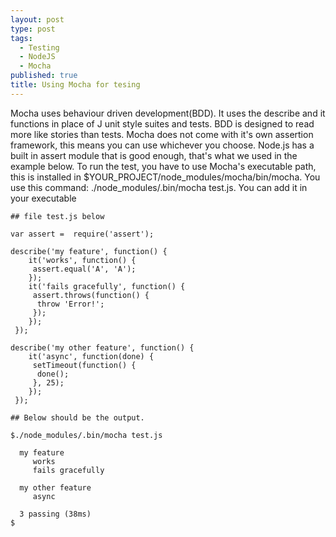 ```yaml
---
layout: post
type: post
tags: 
  - Testing
  - NodeJS
  - Mocha
published: true
title: Using Mocha for tesing
---
```

 Mocha uses behaviour driven development(BDD). It uses the describe and it functions in place of J unit style suites and tests. BDD is designed to read more like stories than tests. Mocha does not come with it's own assertion framework, this means you can use whichever you choose. Node.js  has a built in assert module that is good enough, that's what we used in the example below. 
 To run the test, you have to use Mocha's executable path, this is installed in     $YOUR_PROJECT/node_modules/mocha/bin/mocha. You use this command:    ./node_modules/.bin/mocha test.js. You can add it in your executable


    ## file test.js below

    var assert =  require('assert');

    describe('my feature', function() {
        it('works', function() {
         assert.equal('A', 'A');
        });
        it('fails gracefully', function() {
         assert.throws(function() {
          throw 'Error!';
         });
        });
     });

    describe('my other feature', function() {
        it('async', function(done) {
         setTimeout(function() {
          done();
         }, 25);
        });
     });

    ## Below should be the output.

    $./node_modules/.bin/mocha test.js

      my feature
         works
         fails gracefully
  
      my other feature
         async

      3 passing (38ms)
    $
